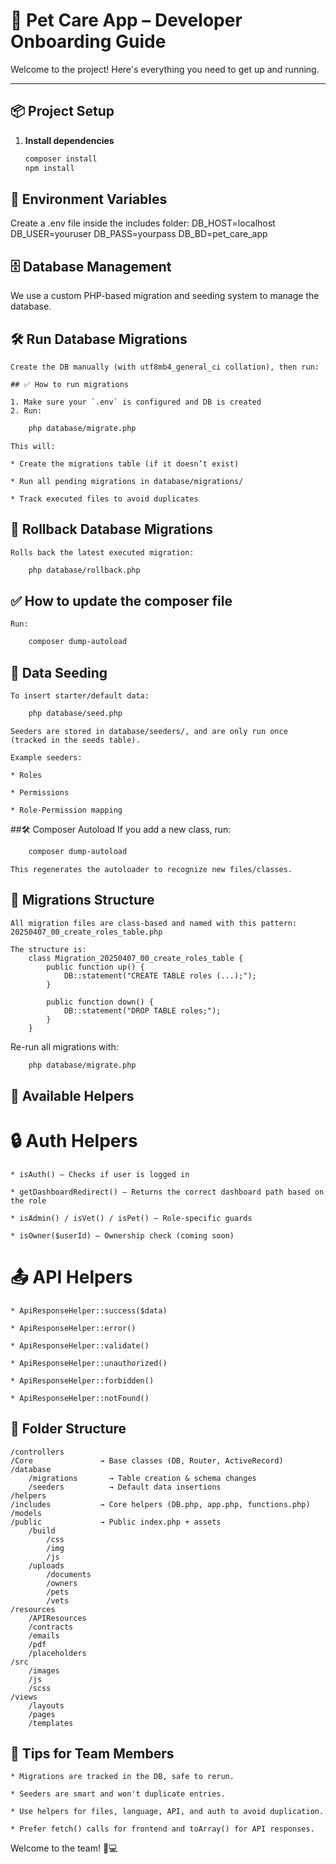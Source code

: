 # 🐾 Pet Care App – Developer Onboarding Guide

Welcome to the project! Here's everything you need to get up and running.

---

## 📦 Project Setup

1. **Install dependencies**

    ```bash
    composer install
    npm install
    ```

## 🧩 Environment Variables
Create a .env file inside the includes folder:
    DB_HOST=localhost
    DB_USER=youruser
    DB_PASS=yourpass
    DB_BD=pet_care_app

## 🗄️ Database Management
We use a custom PHP-based migration and seeding system to manage the database.

## 🛠️ Run Database Migrations

    Create the DB manually (with utf8mb4_general_ci collation), then run:

    ## ✅ How to run migrations

    1. Make sure your `.env` is configured and DB is created
    2. Run:

```bash
    php database/migrate.php
```

    This will:

    * Create the migrations table (if it doesn’t exist)

    * Run all pending migrations in database/migrations/

    * Track executed files to avoid duplicates

## 🔁 Rollback Database Migrations
    Rolls back the latest executed migration:

```bash
    php database/rollback.php
```


## ✅ How to update the composer file
    Run:

```bash
    composer dump-autoload
```

## 🌱 Data Seeding
    To insert starter/default data:

```bash
    php database/seed.php
```

    Seeders are stored in database/seeders/, and are only run once (tracked in the seeds table).

    Example seeders:

    * Roles

    * Permissions

    * Role-Permission mapping

##🛠️ Composer Autoload
    If you add a new class, run:

```bash
    composer dump-autoload
```
    This regenerates the autoloader to recognize new files/classes.


## 🔧 Migrations Structure
    All migration files are class-based and named with this pattern:
    20250407_00_create_roles_table.php

    The structure is:
        class Migration_20250407_00_create_roles_table {
            public function up() {
                DB::statement("CREATE TABLE roles (...);");
            }

            public function down() {
                DB::statement("DROP TABLE roles;");
            }
        }


Re-run all migrations with:

```bash
    php database/migrate.php
```

## 🧰 Available Helpers
# 🔒 Auth Helpers
    * isAuth() – Checks if user is logged in

    * getDashboardRedirect() – Returns the correct dashboard path based on the role

    * isAdmin() / isVet() / isPet() – Role-specific guards

    * isOwner($userId) – Ownership check (coming soon)

# 📤 API Helpers 
    * ApiResponseHelper::success($data)

    * ApiResponseHelper::error()

    * ApiResponseHelper::validate()

    * ApiResponseHelper::unauthorized()

    * ApiResponseHelper::forbidden()

    * ApiResponseHelper::notFound()

## 📂 Folder Structure
    /controllers         
    /Core               → Base classes (DB, Router, ActiveRecord)
    /database
        /migrations       → Table creation & schema changes
        /seeders          → Default data insertions
    /helpers
    /includes           → Core helpers (DB.php, app.php, functions.php)
    /models
    /public             → Public index.php + assets
        /build
            /css
            /img
            /js
        /uploads
            /documents
            /owners
            /pets
            /vets
    /resources
        /APIResources
        /contracts
        /emails
        /pdf
        /placeholders
    /src
        /images
        /js
        /scss
    /views
        /layouts
        /pages
        /templates


## 🧠 Tips for Team Members
    * Migrations are tracked in the DB, safe to rerun.

    * Seeders are smart and won't duplicate entries.

    * Use helpers for files, language, API, and auth to avoid duplication.

    * Prefer fetch() calls for frontend and toArray() for API responses.


Welcome to the team! 🐶💻